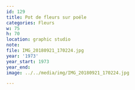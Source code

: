 ```yaml
---
id: 129
title: Pot de fleurs sur poéle
categories: Fleurs
w: 75
h: 70
location: graphic studio
note:
file: IMG_20180921_170224.jpg
year: '1973'
year_start: 1973
year_end:
image: ../../media/img/IMG_20180921_170224.jpg

---
```

